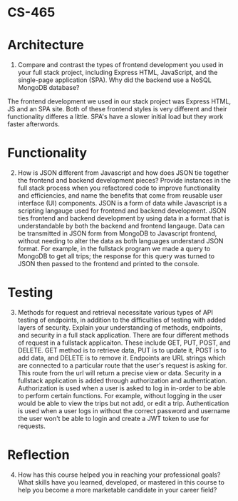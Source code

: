# CS-465

# Architecture
1. Compare and contrast the types of frontend development you used in your full stack project, including Express HTML, JavaScript, and the single-page application (SPA).
Why did the backend use a NoSQL MongoDB database?

The frontend development we used in our stack project was Express HTML, JS and an SPA site. Both of these frontend styles is very different and their functionality differes a little. SPA's have a slower initial load but they work faster afterwords.  
# Functionality
2. How is JSON different from Javascript and how does JSON tie together the frontend and backend development pieces?
Provide instances in the full stack process when you refactored code to improve functionality and efficiencies, and name the benefits that come from reusable user interface (UI) components.
JSON is a form of data while Javascript is a scripting langauge used for frontend and backend development. JSON ties frontend and backend development by using data in a format that is understandable by both the backend and frontend langauge. Data can be transmitted in JSON form from MongoDB to Javascript frontend, without needing to alter the data as both languages understand JSON format. For example, in the fullstack program we made a query to MongoDB to get all trips; the response for this query was turned to JSON then passed to the frontend and printed to the console.

# Testing
3. Methods for request and retrieval necessitate various types of API testing of endpoints, in addition to the difficulties of testing with added layers of security. Explain your understanding of methods, endpoints, and security in a full stack application.
There are four different methods of request in a fullstack applicaiton. These include GET, PUT, POST, and DELETE. GET method is to retrieve data, PUT is to update it, POST is to add data, and DELETE is to remove it. Endpoints are URL strings which are connected to a particular route that the user's request is asking for. This route from the url will return a precise view or data. Security in a fullstack application is added through authorization and authentication. Authorization is used when a user is asked to log in in-order to be able to perform certain functions. For example, without logging in the user would be able to view the trips but not add, or edit a trip. Authentication is used when a user logs in without the correct password and username the user won't be able to login and create a JWT token to use for requests.

# Reflection
4. How has this course helped you in reaching your professional goals? What skills have you learned, developed, or mastered in this course to help you become a more marketable candidate in your career field?
